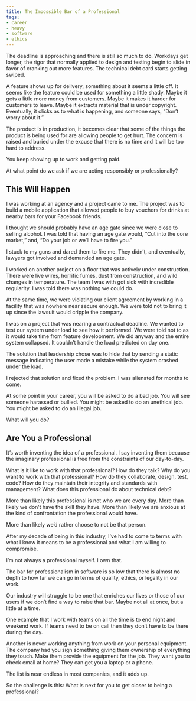 ```yaml
---
title: The Impossible Bar of a Professional
tags:
- career
- heavy
- software
- ethics
---
```

The deadline is approaching and there is still so much to do. Workdays get longer, the rigor that normally applied to design and testing begin to slide in favor of cranking out more features. The technical debt card starts getting swiped.

A feature shows up for delivery, something about it seems a little off. It seems like the feature could be used for something a little shady. Maybe it gets a little more money from customers. Maybe it makes it harder for customers to leave. Maybe it extracts material that is under copyright. Eventually, it clicks as to what is happening, and someone says, “Don’t worry about it.”

The product is in production, it becomes clear that some of the things the product is being used for are allowing people to get hurt. The concern is raised and buried under the excuse that there is no time and it will be too hard to address.

You keep showing up to work and getting paid.

At what point do we ask if we are acting responsibly or professionally?

## This Will Happen

I was working at an agency and a project came to me. The project was to build a mobile application that allowed people to buy vouchers for drinks at nearby bars for your Facebook friends.

I thought we should probably have an age gate since we were close to selling alcohol. I was told that having an age gate would, “Cut into the core market,” and, “Do your job or we’ll have to fire you.”

I stuck to my guns and dared them to fire me. They didn’t, and eventually, lawyers got involved and demanded an age gate.

I worked on another project on a floor that was actively under construction. There were live wires, horrific fumes, dust from construction, and wild changes in temperature. The team I was with got sick with incredible regularity. I was told there was nothing we could do.

At the same time, we were violating our client agreement by working in a facility that was nowhere near secure enough. We were told not to bring it up since the lawsuit would cripple the company.

I was on a project that was nearing a contractual deadline. We wanted to test our system under load to see how it performed. We were told not to as it would take time from feature development. We did anyway and the entire system collapsed. It couldn’t handle the load predicted on day one.

The solution that leadership chose was to hide that by sending a static message indicating the user made a mistake while the system crashed under the load.

I rejected that solution and fixed the problem. I was alienated for months to come.

At some point in your career, you will be asked to do a bad job. You will see someone harassed or bullied. You might be asked to do an unethical job. You might be asked to do an illegal job.

What will you do?

## Are You a Professional

It’s worth inventing the idea of a professional. I say inventing them because the imaginary professional is free from the constraints of our day-to-day.

What is it like to work with that professional? How do they talk? Why do you want to work with that professional? How do they collaborate, design, test, code? How do they maintain their integrity and standards with management? What does this professional do about technical debt?

More than likely this professional is not who we are every day. More than likely we don’t have the skill they have. More than likely we are anxious at the kind of confrontation the professional would have.

More than likely we’d rather choose to not be that person.

After my decade of being in this industry, I’ve had to come to terms with what I know it means to be a professional and what I am willing to compromise. 

I’m not always a professional myself. I own that.

The bar for professionalism in software is so low that there is almost no depth to how far we can go in terms of quality, ethics, or legality in our work.

Our industry will struggle to be one that enriches our lives or those of our users if we don’t find a way to raise that bar. Maybe not all at once, but a little at a time.

One example that I work with teams on all the time is to end night and weekend work. If teams need to be on call then they don’t have to be there during the day.

Another is never working anything from work on your personal equipment. The company had you sign something giving them ownership of everything they touch. Make them provide the equipment for the job. They want you to check email at home? They can get you a laptop or a phone.

The list is near endless in most companies, and it adds up.

So the challenge is this: What is next for you to get closer to being a professional?
